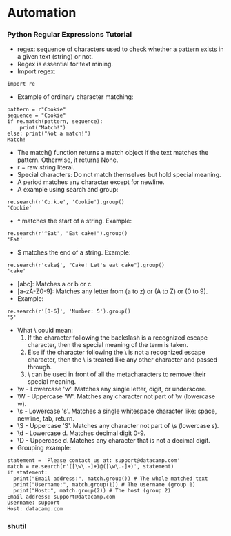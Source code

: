 # Automation

### Python Regular Expressions Tutorial

- regex: sequence of characters used to check whether a pattern exists in a given text (string) or not. 
- Regex is essential for text mining.
- Import regex: 
```
import re
```
- Example of ordinary character matching:
```
pattern = r"Cookie"
sequence = "Cookie"
if re.match(pattern, sequence):
    print("Match!")
else: print("Not a match!")
Match!
```
- The match() function returns a match object if the text matches the pattern. Otherwise, it returns None.
- r = raw string literal. 
- Special characters: Do not match themselves but hold special meaning. 
- A period matches any character except for newline. 
- A example using search and group:
```
re.search(r'Co.k.e', 'Cookie').group()
'Cookie'
```
- ^ matches the start of a string. Example:
```
re.search(r'^Eat', "Eat cake!").group()
'Eat'
```
- $ matches the end of a string. Example: 
```
re.search(r'cake$', "Cake! Let's eat cake").group()
'cake'
```
- [abc]: Matches a or b or c.
- [a-zA-Z0-9]: Matches any letter from (a to z) or (A to Z) or (0 to 9).
- Example:
```
re.search(r'[0-6]', 'Number: 5').group()
'5'
```
- What \ could mean:
  1. If the character following the backslash is a recognized escape character, then the special meaning of the term is taken.
  2. Else if the character following the \ is not a recognized escape character, then the \ is treated like any other character and passed through.
  3. \ can be used in front of all the metacharacters to remove their special meaning. 
- \w - Lowercase 'w'. Matches any single letter, digit, or underscore.
- \W - Uppercase 'W'. Matches any character not part of \w (lowercase w).
- \s - Lowercase 's'. Matches a single whitespace character like: space, newline, tab, return.
- \S - Uppercase 'S'. Matches any character not part of \s (lowercase s).
- \d - Lowercase d. Matches decimal digit 0-9.
- \D - Uppercase d. Matches any character that is not a decimal digit.
- Grouping example:
```
statement = 'Please contact us at: support@datacamp.com'
match = re.search(r'([\w\.-]+)@([\w\.-]+)', statement)
if statement:
  print("Email address:", match.group()) # The whole matched text
  print("Username:", match.group(1)) # The username (group 1)
  print("Host:", match.group(2)) # The host (group 2)
Email address: support@datacamp.com
Username: support
Host: datacamp.com
```


### shutil
